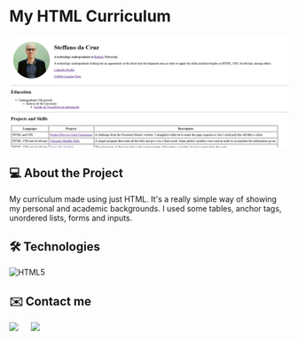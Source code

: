 # My HTML Curriculum
![Welcome to my GitHub](/assets/images/img-curriculum.png)

## 💻 About the Project
My curriculum made using just HTML. It's a really simple way of showing my personal and academic backgrounds. I used some tables, anchor tags, unordered lists, forms and inputs.

## 🛠 Technologies
![HTML5](https://img.shields.io/badge/HTML5-E34F26?style=for-the-badge&logo=html5&logoColor=white)

## ✉️ Contact me
  <a href="mailto:steffanodacruz@outlook.com"><img src="https://img.shields.io/badge/Outlook-blue?style=for-the-badge&logo=microsoftoutlook" style="margin-right: 2vw" target="_blank"></a>
  <a href="https://www.linkedin.com/in/steffano-da-cruz/" target="_blank"><img src="https://img.shields.io/badge/-LinkedIn-%230077B5?style=for-the-badge&logo=linkedin&logoColor=white" style="margin-right: 2vw" target="_blank"></a>
